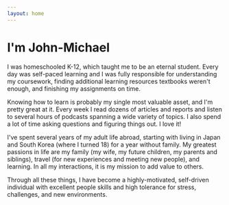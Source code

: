 ```yaml
---
layout: home
---
```


# I'm John-Michael

I was homeschooled K-12, which taught me to be an eternal student. Every day was self-paced learning and I was fully responsible for understanding my coursework, finding additional learning resources textbooks weren't enough, and finishing my assignments on time. 

Knowing how to learn is probably my single most valuable asset, and I'm pretty great at it. Every week I read dozens of articles and reports and listen to several hours of podcasts spanning a wide variety of topics. I also spend a lot of time asking questions and figuring things out. I love it!

I've spent several years of my adult life abroad, starting with living in Japan and South Korea (where I turned 18) for a year without family. My greatest passions in life are my family (my wife, my future children, my parents and siblings), travel (for new experiences and meeting new people), and learning.  In all my interactions, it is my mission to add value to others.

Through all these things, I have become a highly-motivated, self-driven individual with excellent people skills and high tolerance for stress, challenges, and new environments.
